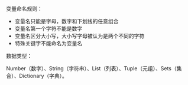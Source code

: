 变量命名规则：

- 变量名只能是字母，数字和下划线的任意组合
- 变量名第一个字符不能是数字
- 变量名区分大小写，大小写字母被认为是两个不同的字符
- 特殊关键字不能命名为变量名



数据类型：

Number（数字）、String（字符串）、List（列表）、Tuple（元组）、Sets（集合）、Dictionary（字典）。



